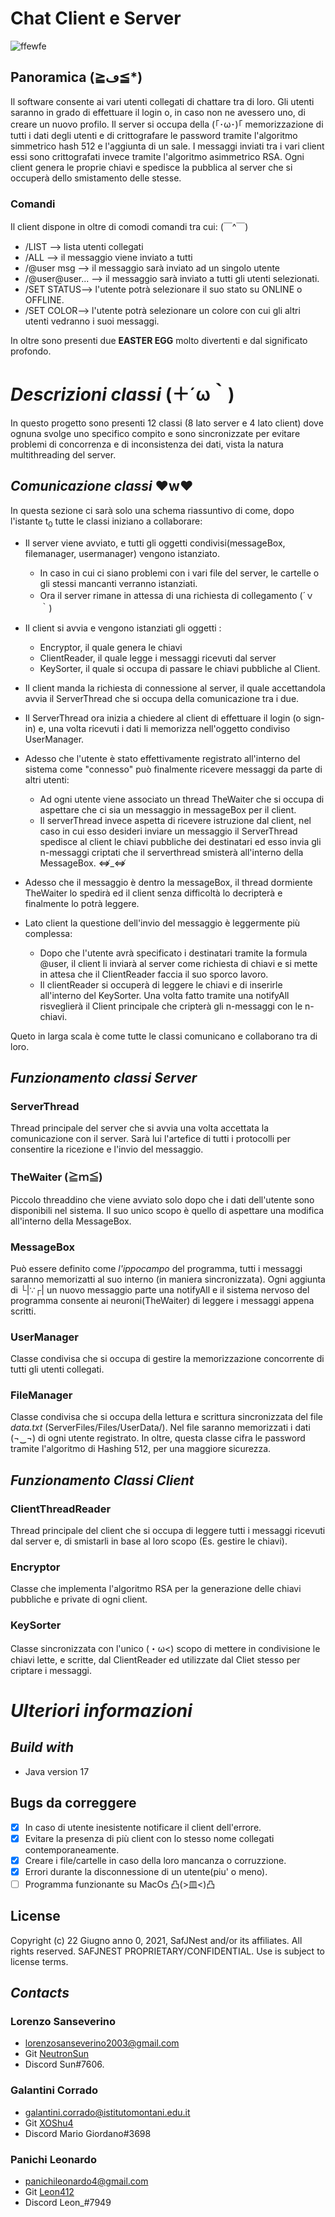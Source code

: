 # Chat Client e Server

![ffewfe](REALFAKER.png)

## Panoramica (≧ڡ≦*)
Il software consente ai vari utenti collegati di chattare tra di loro.
Gli utenti saranno in grado di effettuare il login o, in caso non ne avessero uno, di creare un nuovo profilo.
Il server si occupa della (｢･ω･)｢ memorizzazione di tutti i dati degli utenti e di crittografare le password tramite l'algoritmo simmetrico hash 512 e l'aggiunta di un sale.
I messaggi inviati tra i vari client essi sono crittografati invece tramite l'algoritmo asimmetrico RSA.
Ogni client genera le proprie chiavi e spedisce la pubblica al server che si occuperà dello smistamento delle stesse.
### Comandi

Il client dispone in oltre di comodi comandi tra cui:  (￣^￣)
- /LIST --> lista utenti collegati
- /ALL --> il messaggio viene inviato a tutti
- /@user msg --> il messaggio sarà inviato ad un singolo utente
- /@user@user... --> il messaggio sarà inviato a tutti gli utenti selezionati.
- /SET STATUS--> l'utente potrà selezionare il suo stato su ONLINE o OFFLINE.
- /SET COLOR--> l'utente potrà selezionare un colore con cui gli altri utenti vedranno i suoi messaggi.

In oltre sono presenti due **EASTER EGG** molto divertenti e dal significato profondo.
# ***Descrizioni classi*** (＋´ω｀)
In questo progetto sono presenti 12 classi (8 lato server e 4 lato client) dove ognuna svolge uno specifico compito e sono sincronizzate per evitare problemi di concorrenza e di inconsistenza dei dati, vista la natura multithreading del server.

## ***Comunicazione classi***  ♥w♥
In questa sezione ci sarà solo una schema riassuntivo di come, dopo l'istante t<sub>0</sub> tutte le classi iniziano a collaborare:
- Il server viene avviato, e tutti gli oggetti condivisi(messageBox, filemanager, usermanager) vengono istanziato.
  - In caso in cui ci siano problemi con i vari file del server, le cartelle o gli stessi mancanti verranno istanziati.
  - Ora il server rimane in attessa di una richiesta di collegamento (´ｖ｀)
- Il client si avvia e vengono istanziati gli oggetti : 
	- Encryptor, il quale genera le chiavi
	- ClientReader, il quale legge i messaggi ricevuti dal server
	- KeySorter, il quale si occupa di passare le chiavi pubbliche al Client.

- Il client manda la richiesta di connessione al server, il quale accettandola avvia il ServerThread che si occupa della comunicazione tra i due.

- Il ServerThread ora inizia a chiedere al client di effettuare il login (o sign-in) e, una volta ricevuti i dati li memorizza nell'oggetto condiviso UserManager.

- Adesso che l'utente è stato effettivamente registrato all'interno del sistema come "connesso" può finalmente ricevere messaggi da parte di altri utenti:
	- Ad ogni utente viene associato un thread TheWaiter che si occupa di aspettare che ci sia un messaggio in messageBox per il client.
	- Il serverThread invece aspetta di ricevere istruzione dal client, nel caso in cui esso desideri inviare un messaggio il ServerThread spedisce al client le chiavi pubbliche dei destinatari ed esso invia gli n-messaggi criptati che il serverthread smisterà all'interno della MessageBox. ⇎_⇎

- Adesso che il messaggio è dentro la messageBox, il thread dormiente TheWaiter lo spedirà ed il client senza difficoltà lo decripterà e finalmente lo potrà leggere.

- Lato client la questione dell'invio del messaggio è leggermente più complessa:
	- Dopo che l'utente avrà specificato i destinatari tramite la formula @user, il client li inviarà al server come richiesta di chiavi e si mette in attesa che il ClientReader faccia il suo sporco lavoro.
	- Il clientReader si occuperà di leggere le chiavi e di inserirle all'interno del KeySorter. Una volta fatto tramite una notifyAll risveglierà il Client principale che cripterà gli n-messaggi con le n-chiavi.

Queto in larga scala è come tutte le classi comunicano e collaborano tra di loro.

## ***Funzionamento classi Server***

### **ServerThread**
Thread principale del server che si avvia una volta accettata la comunicazione con il server.
Sarà lui l'artefice di tutti i protocolli per consentire la ricezione e l'invio del messaggio.

### **TheWaiter** (≧ｍ≦)
Piccolo threaddino che viene avviato solo dopo che i dati dell'utente sono disponibili nel sistema. Il suo unico scopo è quello di aspettare una modifica all'interno della MessageBox.

### **MessageBox**
Può essere definito come *l'ippocampo* del programma, tutti i messaggi saranno memorizatti al suo interno (in maniera sincronizzata).
Ogni aggiunta di └|∵┌| un nuovo messaggio parte una notifyAll e il sistema nervoso del programma consente ai neuroni(TheWaiter) di leggere i messaggi appena scritti.

### **UserManager**
Classe condivisa che si occupa di gestire la memorizzazione concorrente di tutti gli utenti collegati.

### **FileManager**
Classe condivisa che si occupa della lettura e scrittura sincronizzata del file *data.txt* (ServerFiles/Files/UserData/).
Nel file saranno memorizzati i dati (¬‿¬) di ogni utente registrato.
In oltre, questa classe cifra le password tramite l'algoritmo di Hashing 512, per una maggiore sicurezza.

## ***Funzionamento Classi Client***

### **ClientThreadReader**
Thread principale del client che si occupa di leggere tutti i messaggi ricevuti dal server e, di smistarli in base al loro scopo (Es. gestire le chiavi).

### **Encryptor**
Classe che implementa l'algoritmo RSA per la generazione delle chiavi pubbliche e private di ogni client.

### **KeySorter**
Classe sincronizzata con l'unico (・ω<) scopo di mettere in condivisione le chiavi lette, e scritte, dal ClientReader ed utilizzate dal Cliet stesso per criptare i messaggi.


# ***Ulteriori informazioni***
## ***Build with***
- Java version 17

## **Bugs da correggere**
- [x] In caso di utente inesistente notificare il client dell'errore.
- [x] Evitare la presenza di più client con lo stesso nome collegati contemporaneamente.
- [x] Creare i file/cartelle in caso della loro mancanza o corruzzione.
- [x] Errori durante la disconnessione di un utente(piu' o meno).
- [ ] Programma funzionante su MacOs 凸(>皿<)凸

## License
Copyright (c) 22 Giugno anno 0, 2021, SafJNest and/or its affiliates. All rights reserved. SAFJNEST PROPRIETARY/CONFIDENTIAL. Use is subject to license terms.

## ***Contacts***
### Lorenzo Sanseverino
- lorenzosanseverino2003@gmail.com
- Git <a href="https://github.com/NeutronSun">NeutronSun</a> 
- Discord Sun#7606.

### Galantini Corrado
- galantini.corrado@istitutomontani.edu.it
- Git <a href="https://github.com/XOShu4">XOShu4</a> 
- Discord Mario Giordano#3698

### Panichi Leonardo
- panichileonardo4@gmail.com
- Git <a href="https://github.com/Leon412">Leon412</a> 
- Discord Leon_#7949


